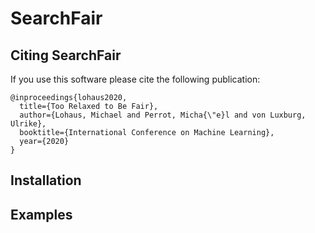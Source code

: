 # SearchFair

## Citing SearchFair


If you use this software please cite the following publication:
```
@inproceedings{lohaus2020,
  title={Too Relaxed to Be Fair},
  author={Lohaus, Michael and Perrot, Micha{\"e}l and von Luxburg, Ulrike},
  booktitle={International Conference on Machine Learning},
  year={2020}
}
```

## Installation


## Examples
